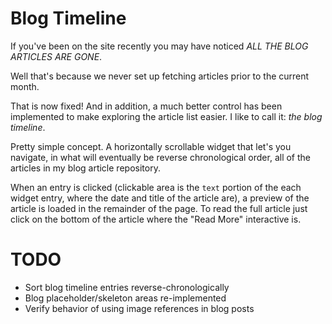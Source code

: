 # Blog Timeline

If you've been on the site recently you may have noticed _ALL THE BLOG ARTICLES ARE GONE_.

Well that's because we never set up fetching articles prior to the current month.

That is now fixed! And in addition, a much better control has been implemented to make exploring the article list easier. I like to call it: _the blog timeline_.

Pretty simple concept. A horizontally scrollable widget that let's you navigate, in what will eventually be reverse chronological order, all of the articles in my blog article repository.

When an entry is clicked (clickable area is the `text` portion of the each widget entry, where the date and title of the article are), a preview of the article is loaded in the remainder of the page. To read the full article just click on the bottom of the article where the "Read More" interactive is.

# TODO

- Sort blog timeline entries reverse-chronologically
- Blog placeholder/skeleton areas re-implemented
- Verify behavior of using image references in blog posts
